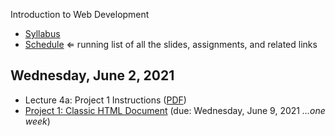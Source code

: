 Introduction to Web Development

- [Syllabus](syllabus.md)
- [Schedule](schedule.md)   &lArr; running list of all the slides, assignments, and related links

## Wednesday, June 2, 2021

- Lecture 4a: Project 1 Instructions ([PDF](04a-project1-instructions/project1-review.pdf))
- [Project 1: Classic HTML Document](project01-classic-html-document/instructions.md) (due: Wednesday, June 9, 2021 *...one week*)

